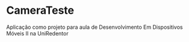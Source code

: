 # CameraTeste

Aplicação como projeto para aula de Desenvolvimento Em Dispositivos Móveis II na UniRedentor
